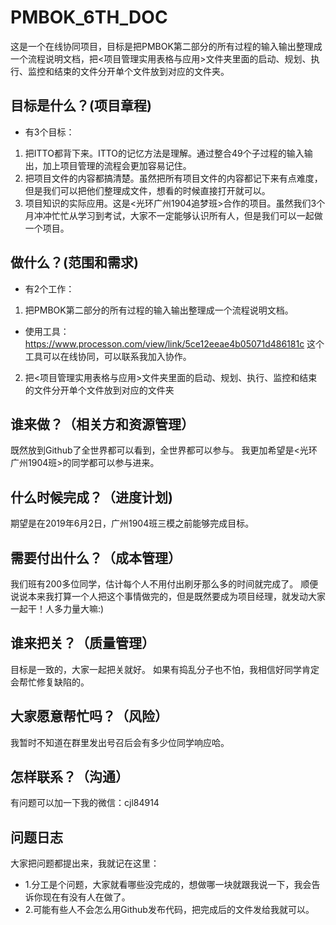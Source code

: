 # PMBOK_6TH_DOC
这是一个在线协同项目，目标是把PMBOK第二部分的所有过程的输入输出整理成一个流程说明文档，把<项目管理实用表格与应用>文件夹里面的启动、规划、执行、监控和结束的文件分开单个文件放到对应的文件夹。

## 目标是什么？(项目章程)
- 有3个目标：
1. 把ITTO都背下来。ITTO的记忆方法是理解。通过整合49个子过程的输入输出，加上项目管理的流程会更加容易记住。
2. 把项目文件的内容都搞清楚。虽然把所有项目文件的内容都记下来有点难度，但是我们可以把他们整理成文件，想看的时候直接打开就可以。
3. 项目知识的实际应用。这是<光环广州1904追梦班>合作的项目。虽然我们3个月冲冲忙忙从学习到考试，大家不一定能够认识所有人，但是我们可以一起做一个项目。

## 做什么？(范围和需求)
- 有2个工作：
1. 把PMBOK第二部分的所有过程的输入输出整理成一个流程说明文档。
- 使用工具：
https://www.processon.com/view/link/5ce12eeae4b05071d486181c
这个工具可以在线协同，可以联系我加入协作。

2. 把<项目管理实用表格与应用>文件夹里面的启动、规划、执行、监控和结束的文件分开单个文件放到对应的文件夹

## 谁来做？（相关方和资源管理）
既然放到Github了全世界都可以看到，全世界都可以参与。
我更加希望是<光环广州1904班>的同学都可以参与进来。

## 什么时候完成？（进度计划)
期望是在2019年6月2日，广州1904班三模之前能够完成目标。

## 需要付出什么？（成本管理）
我们班有200多位同学，估计每个人不用付出刷牙那么多的时间就完成了。
顺便说说本来我打算一个人把这个事情做完的，但是既然要成为项目经理，就发动大家一起干！人多力量大嘛:)

## 谁来把关？（质量管理）
目标是一致的，大家一起把关就好。
如果有捣乱分子也不怕，我相信好同学肯定会帮忙修复缺陷的。

## 大家愿意帮忙吗？（风险）
我暂时不知道在群里发出号召后会有多少位同学响应哈。

## 怎样联系？（沟通）
有问题可以加一下我的微信：cjl84914

## 问题日志
大家把问题都提出来，我就记在这里：
- 1.分工是个问题，大家就看哪些没完成的，想做哪一块就跟我说一下，我会告诉你现在有没有人在做了。
- 2.可能有些人不会怎么用Github发布代码，把完成后的文件发给我就可以。

